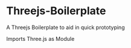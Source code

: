 # Threejs-Boilerplate

A Threejs Boilerplate to aid in quick prototyping

Imports Three.js as Module

